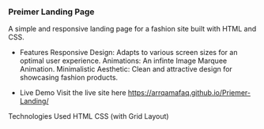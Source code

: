 ### Preimer Landing Page
A simple and responsive landing page for a fashion site built with HTML and CSS.

* Features
Responsive Design: Adapts to various screen sizes for an optimal user experience.
Animations: An infinte Image Marquee Animation.
Minimalistic Aesthetic: Clean and attractive design for showcasing fashion products.

* Live Demo
Visit the live site here
https://arrqamafaq.github.io/Priemer-Landing/

Technologies Used
HTML
CSS (with Grid Layout)
